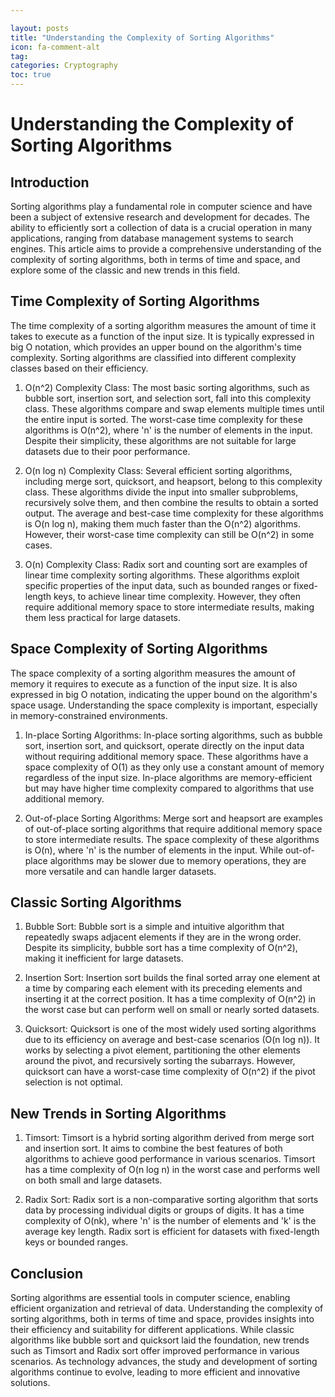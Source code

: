 ```yaml
---

layout: posts
title: "Understanding the Complexity of Sorting Algorithms"
icon: fa-comment-alt
tag:      
categories: Cryptography
toc: true
---
```




# Understanding the Complexity of Sorting Algorithms

## Introduction

Sorting algorithms play a fundamental role in computer science and have been a subject of extensive research and development for decades. The ability to efficiently sort a collection of data is a crucial operation in many applications, ranging from database management systems to search engines. This article aims to provide a comprehensive understanding of the complexity of sorting algorithms, both in terms of time and space, and explore some of the classic and new trends in this field.

## Time Complexity of Sorting Algorithms

The time complexity of a sorting algorithm measures the amount of time it takes to execute as a function of the input size. It is typically expressed in big O notation, which provides an upper bound on the algorithm's time complexity. Sorting algorithms are classified into different complexity classes based on their efficiency.

1. O(n^2) Complexity Class:
   The most basic sorting algorithms, such as bubble sort, insertion sort, and selection sort, fall into this complexity class. These algorithms compare and swap elements multiple times until the entire input is sorted. The worst-case time complexity for these algorithms is O(n^2), where 'n' is the number of elements in the input. Despite their simplicity, these algorithms are not suitable for large datasets due to their poor performance.

2. O(n log n) Complexity Class:
   Several efficient sorting algorithms, including merge sort, quicksort, and heapsort, belong to this complexity class. These algorithms divide the input into smaller subproblems, recursively solve them, and then combine the results to obtain a sorted output. The average and best-case time complexity for these algorithms is O(n log n), making them much faster than the O(n^2) algorithms. However, their worst-case time complexity can still be O(n^2) in some cases.

3. O(n) Complexity Class:
   Radix sort and counting sort are examples of linear time complexity sorting algorithms. These algorithms exploit specific properties of the input data, such as bounded ranges or fixed-length keys, to achieve linear time complexity. However, they often require additional memory space to store intermediate results, making them less practical for large datasets.

## Space Complexity of Sorting Algorithms

The space complexity of a sorting algorithm measures the amount of memory it requires to execute as a function of the input size. It is also expressed in big O notation, indicating the upper bound on the algorithm's space usage. Understanding the space complexity is important, especially in memory-constrained environments.

1. In-place Sorting Algorithms:
   In-place sorting algorithms, such as bubble sort, insertion sort, and quicksort, operate directly on the input data without requiring additional memory space. These algorithms have a space complexity of O(1) as they only use a constant amount of memory regardless of the input size. In-place algorithms are memory-efficient but may have higher time complexity compared to algorithms that use additional memory.

2. Out-of-place Sorting Algorithms:
   Merge sort and heapsort are examples of out-of-place sorting algorithms that require additional memory space to store intermediate results. The space complexity of these algorithms is O(n), where 'n' is the number of elements in the input. While out-of-place algorithms may be slower due to memory operations, they are more versatile and can handle larger datasets.

## Classic Sorting Algorithms

1. Bubble Sort:
   Bubble sort is a simple and intuitive algorithm that repeatedly swaps adjacent elements if they are in the wrong order. Despite its simplicity, bubble sort has a time complexity of O(n^2), making it inefficient for large datasets.

2. Insertion Sort:
   Insertion sort builds the final sorted array one element at a time by comparing each element with its preceding elements and inserting it at the correct position. It has a time complexity of O(n^2) in the worst case but can perform well on small or nearly sorted datasets.

3. Quicksort:
   Quicksort is one of the most widely used sorting algorithms due to its efficiency on average and best-case scenarios (O(n log n)). It works by selecting a pivot element, partitioning the other elements around the pivot, and recursively sorting the subarrays. However, quicksort can have a worst-case time complexity of O(n^2) if the pivot selection is not optimal.

## New Trends in Sorting Algorithms

1. Timsort:
   Timsort is a hybrid sorting algorithm derived from merge sort and insertion sort. It aims to combine the best features of both algorithms to achieve good performance in various scenarios. Timsort has a time complexity of O(n log n) in the worst case and performs well on both small and large datasets.

2. Radix Sort:
   Radix sort is a non-comparative sorting algorithm that sorts data by processing individual digits or groups of digits. It has a time complexity of O(nk), where 'n' is the number of elements and 'k' is the average key length. Radix sort is efficient for datasets with fixed-length keys or bounded ranges.

## Conclusion

Sorting algorithms are essential tools in computer science, enabling efficient organization and retrieval of data. Understanding the complexity of sorting algorithms, both in terms of time and space, provides insights into their efficiency and suitability for different applications. While classic algorithms like bubble sort and quicksort laid the foundation, new trends such as Timsort and Radix sort offer improved performance in various scenarios. As technology advances, the study and development of sorting algorithms continue to evolve, leading to more efficient and innovative solutions.